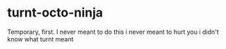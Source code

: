 turnt-octo-ninja
================

Temporary, first.
I never meant to do this
i never meant to hurt you
i didn't know
what turnt
meant
